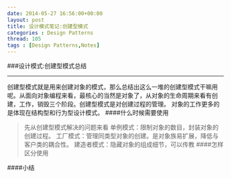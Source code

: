 ```yaml
---
date: 2014-05-27 16:56:00+00:00
layout: post
title: 设计模式笔记:创建型模式
categories : Design Patterns
thread: 105
tags : [Design Patterns,Notes]
---
```


###设计模式:创建型模式总结
***
创建型模式就是用来创建对象的模式，那么总结出这么一堆的创建型模式干嘛用呢。从面向对象编程来看，最核心的当然是对象了，从对象的生命周期来看有创建，工作，销毁三个阶段。创建型模式是对创建过程的管理。
对象的工作更多的是体现在结构型和行为型设计模式。
####什么时候需要使用
>先从创建型模式解决的问题来看
单例模式：限制对象的数目，封装对象的创建过程。
工厂模式：管理同类型对象的创建。是对象族易扩展，降低与客户类的耦合性。
建造者模式：隐藏对象的组成细节，可以传教
####怎样区分使用

####小结


